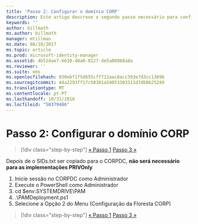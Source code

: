 ```yaml
---
title: 'Passo 2: Configurar o domínio CORP'
description: Este artigo descreve o segundo passo necessário para configurar o domínio CORP, que envolve a execução de um script depois de o sids.txt ser copiado para o CORPDC
keywords: ''
author: billmath
ms.author: billmath
manager: mtillman
ms.date: 08/18/2017
ms.topic: article
ms.prod: microsoft-identity-manager
ms.assetid: 4b524ae7-6610-40a0-8127-de5a08988a8a
ms.reviewer: ''
ms.suite: ems
ms.openlocfilehash: 030ebf1f5d655cff712aac8acc393e7d3cc13696
ms.sourcegitcommit: 44a2293ff17c50381a59053303311d7db8b25249
ms.translationtype: MT
ms.contentlocale: pt-PT
ms.lasthandoff: 10/31/2018
ms.locfileid: "50379486"
---
```

# <a name="step-2-configuring-the-corp-domain"></a>Passo 2: Configurar o domínio CORP

> [!div class="step-by-step"]
> [« Passo 1](sp1-step1-configuring-priv-domain.md)
> [Passo 3 »](sp1-step3-installing-configuring-sql.md)

Depois de o SIDs.txt ser copiado para o CORPDC, **não será necessário para as implementações PRIVOnly**

1. Inicie sessão no CORPDC como Administrador
2. Execute o PowerShell como Administrador
3. cd $env:SYSTEMDRIVE\PAM
4. .\PAMDeployment.ps1
5. Selecione a Opção 2 do Menu (Configuração da Floresta CORP)

> [!div class="step-by-step"]
> [« Passo 1](sp1-step1-configuring-priv-domain.md)
> [Passo 3 »](sp1-step3-installing-configuring-sql.md)
